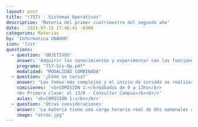 ```yaml
---
layout: post
title: "(757) - Sistemas Operativos"
description: 'Materia del primer cuatrimestre del segundo año'
date:   2021-07-15 17:46:41 -0300
categories: Materias
by: 'Informatica UNAHUR'
icon: 'list'
questions:
  - question: 'OBJETIVOS'
    answer: 'Adquirir los conocimientos y experimentar con las funciones de un sistema operativo, las características de los recursos que administra y las diferentes políticas de administración. Se explorar scripts de consola y scripts en lenguajes como C o Python para gestionar y planificar los recursos de sistemas operativos. Principalmente se trabaja sobre Linux desde línea de comando.'
    programa: "757-Sis-Op.pdf"
    modalidad: "MODALIDAD COMBINADA"
  - question: '¿Cómo se cursa?'
    answer: 'Los temas más complejos y el inicio de cursada se realizarán en modo presencial. En algunas semanas se proponen encuentros sincrónico durante el horario de la materia para la explicación teórica de la materia y ejemplificación de los temas que luego deben resolverse en las prácticas.'
    comisiones: '<b>COMISIÓN 1:</b>Sábados de 9 a 13hs</br>
    <b> Primera clase: el 13/8 - Consultar Campus</b><br/>'
    aulas: '<b>COMISIÓN 1:</b></br>'
  - question: 'Otras consideraciones'
    answer: 'La materia tiene una carga horaria real de 6hs semanales con mucha intencidad práctica. Es importante seguir cada tema, y completar a tiempo las actividades porque se desarrollan muchos temas en cada evento en vivo.'
    image: "otros.jpg"
---
```


